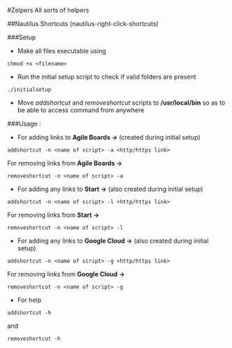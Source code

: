 #Zelpers
All sorts of helpers

##Nautilus Shortcuts (nautilus-right-click-shortcuts)

###Setup
* Make all files executable using
```Shell
chmod +x <filename>
```

* Run the initial setup script to check if valid folders are present

```Shell
./initialsetup
```

* Move _addshortcut_ and _removeshortcut_ scripts to **/usr/local/bin** so as to be able to access command from anywhere



###Usage :
    
* For adding links to **Agile Boards ->** (created during initial setup)
```Shell
addshortcut -n <name of script> -a <http/https link>
```
 
 For removing links from **Agile Boards ->**
```Shell
removeshortcut -n <name of script> -a
```
    
* For adding any links to **Start ->** (also created during initial setup)
```Shell
addshortcut -n <name of script> -l <http/https link>
```
 For removing links from **Start ->**
```Shell
removeshortcut -n <name of script> -l
```

* For adding any links to **Google Cloud ->** (also created during initial setup)
```Shell
addshortcut -n <name of script> -g <http/https link>
```
 For removing links from **Google Cloud ->**
```Shell
removeshortcut -n <name of script> -g
```
    
* For help
```Shell
addshortcut -h
```
 and
```Shell
removeshortcut -h
```
